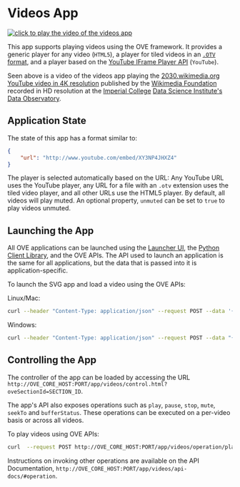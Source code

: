 # Videos App

[![click to play the video of the videos app](https://media.githubusercontent.com/media/ove/ove-docs/master/resources/358A4464.JPG)](https://media.githubusercontent.com/media/ove/ove-docs/master/resources/358A4462.MOV "click to play the video of the videos app")

This app supports playing videos using the OVE framework. It provides a generic player for any video (`HTML5`), a player for tiled videos in an [`.OTV` format](../ove-app-videos/docs/OTV_FILE_FORMAT.md), and a player based on the [YouTube IFrame Player API](https://developers.google.com/youtube/iframe_api_reference) (`YouTube`).

Seen above is a video of the videos app playing the [2030.wikimedia.org YouTube video in 4K resolution](https://www.youtube.com/watch?v=5CKFKyc7We4) published by the [Wikimedia Foundation](https://www.youtube.com/channel/UCgIIsBhcseFH1Kghmo0ULbA) recorded in HD resolution at the [Imperial College](http://www.imperial.ac.uk) [Data Science Institute's](http://www.imperial.ac.uk/data-science/) [Data Observatory](http://www.imperial.ac.uk/data-science/data-observatory/).

## Application State

The state of this app has a format similar to:

```json
{
    "url": "http://www.youtube.com/embed/XY3NP4JHXZ4"
}
```

The player is selected automatically based on the URL: Any YouTube URL uses the YouTube player, any URL for a file with an `.otv` extension uses the tiled video player, and all other URLs use the HTML5 player. By default, all videos will play muted. An optional property, `unmuted` can be set to `true` to play videos unmuted.

## Launching the App

All OVE applications can be launched using the [Launcher UI](https://ove.readthedocs.io/en/stable/ove-ui/packages/ove-ui-launcher/README.html), the [Python Client Library](https://ove.readthedocs.io/en/stable/ove-sdks/python/README.html), and the OVE APIs. The API used to launch an application is the same for all applications, but the data that is passed into it is application-specific.

To launch the SVG app and load a video using the OVE APIs:

Linux/Mac:

```sh
curl --header "Content-Type: application/json" --request POST --data '{"app": {"url": "http://OVE_CORE_HOST:PORT/app/videos","states": {"load": {"url": "http://www.youtube.com/embed/XY3NP4JHXZ4"}}}, "space": "OVE_SPACE", "h": 500, "w": 500, "y": 0, "x": 0}' http://OVE_CORE_HOST:PORT/section
```

Windows:

```sh
curl --header "Content-Type: application/json" --request POST --data "{\"app\": {\"url\": \"http://OVE_CORE_HOST:PORT/app/videos\", \"states\": {\"load\": {\"url\": \"http://www.youtube.com/embed/XY3NP4JHXZ4\"}}}, \"space\": \"OVE_SPACE\", \"h\": 500, \"w\": 500, \"y\": 0, \"x\": 0}" http://OVE_CORE_HOST:PORT/section
```

## Controlling the App

The controller of the app can be loaded by accessing the URL `http://OVE_CORE_HOST:PORT/app/videos/control.html?oveSectionId=SECTION_ID`.

The app's API also exposes operations such as `play`, `pause`, `stop`, `mute`, `seekTo` and `bufferStatus`. These operations can be executed on a per-video basis or across all videos.

To play videos using OVE APIs:

```sh
curl  --request POST http://OVE_CORE_HOST:PORT/app/videos/operation/play
```

Instructions on invoking other operations are available on the API Documentation, `http://OVE_CORE_HOST:PORT/app/videos/api-docs/#operation`.
